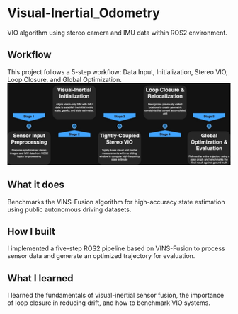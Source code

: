 # Visual-Inertial_Odometry
VIO algorithm using stereo camera and IMU data within ROS2 environment.

## Workflow
This project follows a 5-step workflow: Data Input, Initialization, Stereo VIO, Loop Closure, and Global Optimization.
![workflow](assets/workflow_flowchart.jpg)

## What it does
Benchmarks the VINS-Fusion algorithm for high-accuracy state estimation using public autonomous driving datasets.

## How I built
I implemented a five-step ROS2 pipeline based on VINS-Fusion to process sensor data and generate an optimized trajectory for evaluation.

## What I learned
I learned the fundamentals of visual-inertial sensor fusion, the importance of loop closure in reducing drift, and how to benchmark VIO systems.